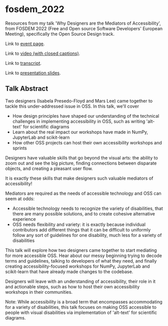 # fosdem_2022
Resources from my talk 'Why Designers are the Mediators of Accessibility', from FOSDEM 2022 (Free and Open source Software Developers' European Meeting), specifically the Open Source Design track.

Link to [event page](https://fosdem.org/2022/schedule/event/osd_why_designers_are_the_mediators_of_accessibility/).

Link to [video (with closed captions)](https://youtu.be/FCWCtUmWmkk).

Link to [transcript](https://github.com/MarsBarLee/fosdem_2022/blob/f2cbce0aa5c4947c2a6dcfa9ab9a1301c0191a71/Why_Designers_are_the_Mediators_of_Accessibility_Transcript.md).

Link to [presentation slides](https://docs.google.com/presentation/d/10P3KsYnaRL1s0JrWhV3pfs00_XISgfgs/edit?usp=sharing&ouid=110556856523158639329&rtpof=true&sd=true).

## Talk Abstract

Two designers (Isabela Presedo-Floyd and Mars Lee) came together to tackle this under-addressed issue in OSS. In this talk, we'll cover
- How design principles have shaped our understanding of the technical challenges in implementing accessibility in OSS, such as writing 'alt-text' for scientific diagrams
- Learn about the real impact our workshops have made in NumPy, JupyterLab and scikit-learn
- How other OSS projects can host their own accessibility workshops and sprints

Designers have valuable skills that go beyond the visual arts: the ability to zoom out and see the big picture, finding connections between disparate objects, and creating a pleasant user flow.

It is exactly these skills that make designers such valuable mediators of accessibility!

Mediators are required as the needs of accessible technology and OSS can seem at odds:
- Accessible technology needs to recognize the variety of disabilities, that there are many possible solutions, and to create cohesive alternative experience
- OSS needs flexibility and variety: it is exactly because individual contributors add different things that it can be difficult to uniformly follow any sort of guidelines for one disability, much less for a variety of disabilities

This talk will explore how two designers came together to start mediating for more accessible OSS. Hear about our messy beginning trying to decode terms and guidelines, talking to developers of what they need, and finally creating accessibility-focused workshops for NumPy, JupyterLab and scikit-learn that have already made changes to the codebase.

Designers will leave with an understanding of accessibility, their role in it and actionable steps, such as how to host their own accessibility workshops in their communities.

Note: While accessibility is a broad term that encompasses accommodating for a variety of disabilities, this talk focuses on making OSS accessible to people with visual disabilities via implementation of 'alt-text' for scientific diagrams.
